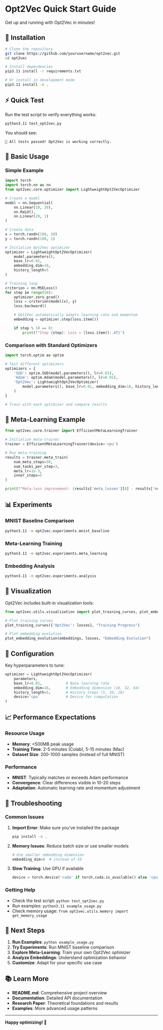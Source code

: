 # Opt2Vec Quick Start Guide

Get up and running with Opt2Vec in minutes!

## 🚀 Installation

```bash
# Clone the repository
git clone https://github.com/yourusername/opt2vec.git
cd opt2vec

# Install dependencies
pip3.11 install -r requirements.txt

# Or install in development mode
pip3.11 install -e .
```

## ⚡ Quick Test

Run the test script to verify everything works:

```bash
python3.11 test_opt2vec.py
```

You should see:
```
🎉 All tests passed! Opt2Vec is working correctly.
```

## 🎯 Basic Usage

### Simple Example

```python
import torch
import torch.nn as nn
from opt2vec.core.optimizer import LightweightOpt2VecOptimizer

# Create a model
model = nn.Sequential(
    nn.Linear(10, 20),
    nn.ReLU(),
    nn.Linear(20, 1)
)

# Create data
x = torch.randn(100, 10)
y = torch.randn(100, 1)

# Initialize Opt2Vec optimizer
optimizer = LightweightOpt2VecOptimizer(
    model.parameters(),
    base_lr=0.01,
    embedding_dim=16,
    history_length=5
)

# Training loop
criterion = nn.MSELoss()
for step in range(50):
    optimizer.zero_grad()
    loss = criterion(model(x), y)
    loss.backward()

    # Opt2Vec automatically adapts learning rate and momentum
    embedding = optimizer.step(loss.item())

    if step % 10 == 0:
        print(f"Step {step}: Loss = {loss.item():.4f}")
```

### Comparison with Standard Optimizers

```python
import torch.optim as optim

# Test different optimizers
optimizers = {
    'SGD': optim.SGD(model.parameters(), lr=0.01),
    'Adam': optim.Adam(model.parameters(), lr=0.01),
    'Opt2Vec': LightweightOpt2VecOptimizer(
        model.parameters(), base_lr=0.01, embedding_dim=16, history_length=5
    )
}

# Train with each optimizer and compare results
```

## 🧠 Meta-Learning Example

```python
from opt2vec.core.trainer import EfficientMetaLearningTrainer

# Initialize meta-trainer
trainer = EfficientMetaLearningTrainer(device='cpu')

# Run meta-training
results = trainer.meta_train(
    num_meta_steps=50,
    num_tasks_per_step=3,
    meta_lr=1e-3,
    inner_steps=5
)

print(f"Meta-loss improvement: {results['meta_losses'][0] - results['meta_losses'][-1]:.4f}")
```

## 📊 Experiments

### MNIST Baseline Comparison

```bash
python3.11 -m opt2vec.experiments.mnist_baseline
```

### Meta-Learning Training

```bash
python3.11 -m opt2vec.experiments.meta_learning
```

### Embedding Analysis

```bash
python3.11 -m opt2vec.experiments.analysis
```

## 🎨 Visualization

Opt2Vec includes built-in visualization tools:

```python
from opt2vec.utils.visualization import plot_training_curves, plot_embedding_evolution

# Plot training curves
plot_training_curves({'Opt2Vec': losses}, "Training Progress")

# Plot embedding evolution
plot_embedding_evolution(embeddings, losses, "Embedding Evolution")
```

## 🔧 Configuration

Key hyperparameters to tune:

```python
optimizer = LightweightOpt2VecOptimizer(
    parameters,
    base_lr=0.01,           # Base learning rate
    embedding_dim=16,       # Embedding dimension (16, 32, 64)
    history_length=5,       # History steps (5, 10, 20)
    device='cpu'            # Device for computation
)
```

## 📈 Performance Expectations

### Resource Usage
- **Memory**: <500MB peak usage
- **Training Time**: 2-5 minutes (Colab), 5-15 minutes (Mac)
- **Dataset Size**: 200-1000 samples (instead of full MNIST)

### Performance
- **MNIST**: Typically matches or exceeds Adam performance
- **Convergence**: Clear differences visible in 10-20 steps
- **Adaptation**: Automatic learning rate and momentum adjustment

## 🐛 Troubleshooting

### Common Issues

1. **Import Error**: Make sure you've installed the package
   ```bash
   pip install -e .
   ```

2. **Memory Issues**: Reduce batch size or use smaller models
   ```python
   # Use smaller embedding dimension
   embedding_dim=8  # instead of 16
   ```

3. **Slow Training**: Use GPU if available
   ```python
   device = torch.device('cuda' if torch.cuda.is_available() else 'cpu')
   ```

### Getting Help

- Check the test script: `python test_opt2vec.py`
- Run examples: `python3.11 example_usage.py`
- Check memory usage: `from opt2vec.utils.memory import get_memory_usage`

## 🎯 Next Steps

1. **Run Examples**: `python example_usage.py`
2. **Try Experiments**: Run MNIST baseline comparison
3. **Explore Meta-Learning**: Train your own Opt2Vec optimizer
4. **Analyze Embeddings**: Understand optimization behavior
5. **Customize**: Adapt for your specific use case

## 📚 Learn More

- **README.md**: Comprehensive project overview
- **Documentation**: Detailed API documentation
- **Research Paper**: Theoretical foundations and results
- **Examples**: More advanced usage patterns

---

**Happy optimizing! 🚀**
